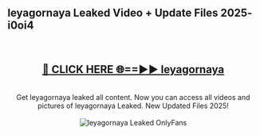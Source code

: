<h2>leyagornaya Leaked Video + Update Files 2025- i0oi4</h2>
<br>
<div align="center">
<h2><a href="https://libra.edu.pl?leyagornaya" rel="nofollow">🔴 CLICK HERE 🌐==►► leyagornaya</a></h2>
<br>
Get leyagornaya leaked all content. Now you can access all videos and pictures of leyagornaya Leaked. New Updated Files 2025!
<br>
<br>
<a href="https://libra.edu.pl?leyagornaya" rel="nofollow" data-target="animated-image.originalLink"><img src="https://i.ibb.co.com/WyWwxjT/player-gif2.gif" alt="leyagornaya Leaked OnlyFans" style="max-width: 100%; display: inline-block;" data-target="animated-image.originalImage"></a>
</div>
<br>
